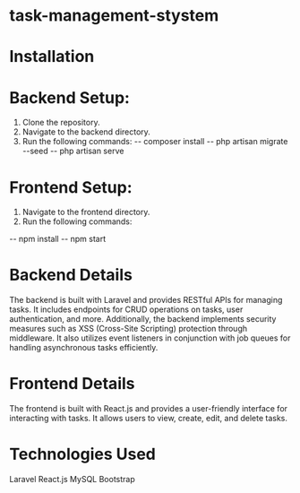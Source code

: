 # task-management-stystem
# Installation
# Backend Setup:
1. Clone the repository.
2. Navigate to the backend directory.
3. Run the following commands:
-- composer install
-- php artisan migrate --seed
-- php artisan serve

# Frontend Setup:
1. Navigate to the frontend directory.
2. Run the following commands:

-- npm install
-- npm start

# Backend Details
The backend is built with Laravel and provides RESTful APIs for managing tasks. It includes endpoints for CRUD operations on tasks, user authentication, and more. Additionally, the backend implements security measures such as XSS (Cross-Site Scripting) protection through middleware. It also utilizes event listeners in conjunction with job queues for handling asynchronous tasks efficiently.

# Frontend Details
The frontend is built with React.js and provides a user-friendly interface for interacting with tasks. It allows users to view, create, edit, and delete tasks.

#  Technologies Used
Laravel
React.js
MySQL
Bootstrap
